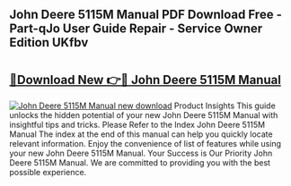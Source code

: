 ## John Deere 5115M Manual PDF Download Free - Part-qJo User Guide Repair - Service Owner Edition UKfbv

# <h2><a href="http://bc92408.oget.top/?id=John+Deere+5115M+Manual">🔗Download New 👉🔴 John Deere 5115M Manual</a></h2>

[![John Deere 5115M Manual new download](https://i.imgur.com/5g1atiW.png)](http://bc92408.oget.top/?id=John+Deere+5115M+Manual)
Product Insights This guide unlocks the hidden potential of your new John Deere 5115M Manual with insightful tips and tricks. Please Refer to the Index John Deere 5115M Manual The index at the end of this manual can help you quickly locate relevant information. Enjoy the convenience of list of features while using your new John Deere 5115M Manual. Your Success is Our Priority John Deere 5115M Manual. We are committed to providing you with the best possible experience.
